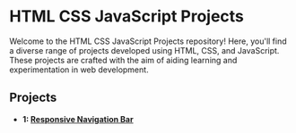# HTML CSS JavaScript Projects

Welcome to the HTML CSS JavaScript Projects repository! Here, you'll find a diverse range of projects developed using HTML, CSS, and JavaScript. These projects are crafted with the aim of aiding learning and experimentation in web development.

## Projects

- **1: [Responsive Navigation Bar](projects/responsive-header-navigation-bar)**
